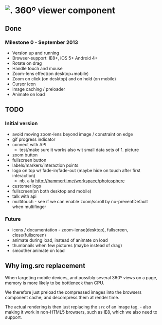 # ![.](https://ssl.solsort.com/_solsort.png) 360º viewer component
## Done

### Milestone 0 - September 2013

- Version up and running
- Browser-support: IE8+, iOS 5+ Android 4+
- Rotate on drag
- Handle touch and mouse
- Zoom-lens effect(on desktop+mobile)
- Zoom on click (on desktop) and on hold (on mobile)
- Cursor icon
- Image caching / preloader
- Animate on load

## TODO

### Initial version

- avoid moving zoom-lens beyond image / constraint on edge
- gif progress indicator
- connect with API
    - test/make sure it works also wit small data sets of 1. picture
- zoom button
- fullscreen button
- labels/markers/interaction points
- logo on top w/ fade-in/fade-out (maybe hide on touch after first interaction)
    - nb. a la http://hammerti.me/workspace/photosphere
- customer logo
- fullscreen(on both desktop and mobile)
- talk with api
- multitouch - see if we can enable zoom/scroll by no-preventDefault when multifinger

### Future

- icons / documentation - zoom-lense(desktop), fullscreen, close(fullscreen)
- animate during load, instead of animate on load
- thumbnails when few pictures (maybe instead of drag)
- smoother animate on load

## Why img.src replacement

When targeting mobile devices,
and possibly several 360º views on a page,
memory is more likely to be bottleneck than CPU.

We therefore just preload the compressed images
into the browsers component cache, 
and decompress them at render time.

The actual rendering is then just replacing
the `src` of an image tag, - also making it work
in non-HTML5 browsers, such as IE8, 
which we also need to support.
